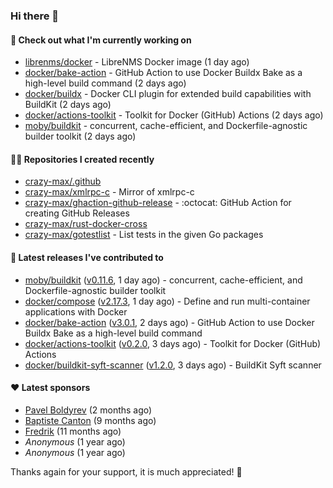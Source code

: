 ### Hi there 👋

#### 👷 Check out what I'm currently working on

- [librenms/docker](https://github.com/librenms/docker) - LibreNMS Docker image (1 day ago)
- [docker/bake-action](https://github.com/docker/bake-action) - GitHub Action to use Docker Buildx Bake as a high-level build command (2 days ago)
- [docker/buildx](https://github.com/docker/buildx) - Docker CLI plugin for extended build capabilities with BuildKit (2 days ago)
- [docker/actions-toolkit](https://github.com/docker/actions-toolkit) - Toolkit for Docker (GitHub) Actions (2 days ago)
- [moby/buildkit](https://github.com/moby/buildkit) - concurrent, cache-efficient, and Dockerfile-agnostic builder toolkit (2 days ago)

#### 👨‍💻 Repositories I created recently

- [crazy-max/.github](https://github.com/crazy-max/.github)
- [crazy-max/xmlrpc-c](https://github.com/crazy-max/xmlrpc-c) - Mirror of xmlrpc-c
- [crazy-max/ghaction-github-release](https://github.com/crazy-max/ghaction-github-release) - :octocat: GitHub Action for creating GitHub Releases
- [crazy-max/rust-docker-cross](https://github.com/crazy-max/rust-docker-cross)
- [crazy-max/gotestlist](https://github.com/crazy-max/gotestlist) - List tests in the given Go packages

#### 🚀 Latest releases I've contributed to

- [moby/buildkit](https://github.com/moby/buildkit) ([v0.11.6](https://github.com/moby/buildkit/releases/tag/v0.11.6), 1 day ago) - concurrent, cache-efficient, and Dockerfile-agnostic builder toolkit
- [docker/compose](https://github.com/docker/compose) ([v2.17.3](https://github.com/docker/compose/releases/tag/v2.17.3), 1 day ago) - Define and run multi-container applications with Docker
- [docker/bake-action](https://github.com/docker/bake-action) ([v3.0.1](https://github.com/docker/bake-action/releases/tag/v3.0.1), 2 days ago) - GitHub Action to use Docker Buildx Bake as a high-level build command
- [docker/actions-toolkit](https://github.com/docker/actions-toolkit) ([v0.2.0](https://github.com/docker/actions-toolkit/releases/tag/v0.2.0), 3 days ago) - Toolkit for Docker (GitHub) Actions
- [docker/buildkit-syft-scanner](https://github.com/docker/buildkit-syft-scanner) ([v1.2.0](https://github.com/docker/buildkit-syft-scanner/releases/tag/v1.2.0), 3 days ago) - BuildKit Syft scanner

#### ❤️ Latest sponsors
- [Pavel Boldyrev](https://github.com/bpg) (2 months ago)
- [Baptiste Canton](https://github.com/batmac) (9 months ago)
- [Fredrik](https://github.com/fredrikscode) (11 months ago)
- _Anonymous_ (1 year ago)
- _Anonymous_ (1 year ago)

Thanks again for your support, it is much appreciated! 🙏

